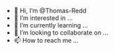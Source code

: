 - 👋 Hi, I’m @Thomas-Redd
- 👀 I’m interested in ...
- 🌱 I’m currently learning ...
- 💞️ I’m looking to collaborate on ...
- 📫 How to reach me ...

<!---
Thomas-Redd/Thomas-Redd is a ✨ special ✨ repository because its `README.md` (this file) appears on your GitHub profile.
You can click the Preview link to take a look at your changes.
--->
